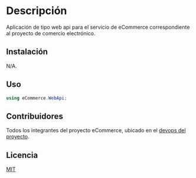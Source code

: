 # Descripción

Aplicación de tipo web api para el servicio de eCommerce correspondiente al proyecto de comercio electrónico.

## Instalación

N/A.

## Uso

```cs
using eCommerce.WebApi;
```

## Contribuidores
Todos los integrantes del proyecto eCommerce, ubicado en el [devops del proyecto](https://dev.azure.com/SYSDE/nSAF).

## Licencia
[MIT](https://choosealicense.com/licenses/mit/)
